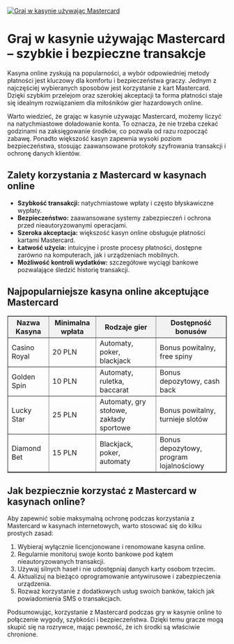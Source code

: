 [![Graj w kasynie używając Mastercard](https://123-caf.pages.dev/gitsignup.png)](https://vrmoo.ru/Bt82HjjY)

<h1>Graj w kasynie używając Mastercard – szybkie i bezpieczne transakcje</h1> <p>Kasyna online zyskują na popularności, a wybór odpowiedniej metody płatności jest kluczowy dla komfortu i bezpieczeństwa graczy. Jednym z najczęściej wybieranych sposobów jest korzystanie z kart Mastercard. Dzięki szybkim przelejom oraz szerokiej akceptacji ta forma płatności staje się idealnym rozwiązaniem dla miłośników gier hazardowych online.</p>  <p>Warto wiedzieć, że grając w kasynie używając Mastercard, możemy liczyć na natychmiastowe doładowanie konta. To oznacza, że nie trzeba czekać godzinami na zaksięgowanie środków, co pozwala od razu rozpocząć zabawę. Ponadto większość kasyn zapewnia wysoki poziom bezpieczeństwa, stosując zaawansowane protokoły szyfrowania transakcji i ochronę danych klientów.</p>  <h2>Zalety korzystania z Mastercard w kasynach online</h2> <ul>   <li><strong>Szybkość transakcji:</strong> natychmiastowe wpłaty i często błyskawiczne wypłaty.</li>   <li><strong>Bezpieczeństwo:</strong> zaawansowane systemy zabezpieczeń i ochrona przed nieautoryzowanymi operacjami.</li>   <li><strong>Szeroka akceptacja:</strong> większość kasyn online obsługuje płatności kartami Mastercard.</li>   <li><strong>Łatwość użycia:</strong> intuicyjne i proste procesy płatności, dostępne zarówno na komputerach, jak i urządzeniach mobilnych.</li>   <li><strong>Możliwość kontroli wydatków:</strong> szczegółowe wyciągi bankowe pozwalające śledzić historię transakcji.</li> </ul>  <h2>Najpopularniejsze kasyna online akceptujące Mastercard</h2> <table border="1" cellpadding="8" cellspacing="0" style="border-collapse: collapse; width: 100%;">   <thead>     <tr style="background-color:#f2f2f2;">       <th>Nazwa Kasyna</th>       <th>Minimalna wpłata</th>       <th>Rodzaje gier</th>       <th>Dostępność bonusów</th>     </tr>   </thead>   <tbody>     <tr>       <td>Casino Royal</td>       <td>20 PLN</td>       <td>Automaty, poker, blackjack</td>       <td>Bonus powitalny, free spiny</td>     </tr>     <tr>       <td>Golden Spin</td>       <td>10 PLN</td>       <td>Automaty, ruletka, baccarat</td>       <td>Bonus depozytowy, cash back</td>     </tr>     <tr>       <td>Lucky Star</td>       <td>25 PLN</td>       <td>Automaty, gry stołowe, zakłady sportowe</td>       <td>Bonus powitalny, turnieje slotów</td>     </tr>     <tr>       <td>Diamond Bet</td>       <td>15 PLN</td>       <td>Blackjack, poker, automaty</td>       <td>Bonus depozytowy, program lojalnościowy</td>     </tr>   </tbody> </table>  <h2>Jak bezpiecznie korzystać z Mastercard w kasynach online?</h2> <p>Aby zapewnić sobie maksymalną ochronę podczas korzystania z Mastercard w kasynach internetowych, warto stosować się do kilku prostych zasad:</p> <ol>   <li>Wybieraj wyłącznie licencjonowane i renomowane kasyna online.</li>   <li>Regularnie monitoruj swoje konto bankowe pod kątem nieautoryzowanych transakcji.</li>   <li>Używaj silnych haseł i nie udostępniaj danych karty osobom trzecim.</li>   <li>Aktualizuj na bieżąco oprogramowanie antywirusowe i zabezpieczenia urządzenia.</li>   <li>Rozważ korzystanie z dodatkowych usług swoich banków, takich jak powiadomienia SMS o transakcjach.</li> </ol>  <p>Podsumowując, korzystanie z Mastercard podczas gry w kasynie online to połączenie wygody, szybkości i bezpieczeństwa. Dzięki temu gracze mogą skupić się na rozrywce, mając pewność, że ich środki są właściwie chronione.</p>